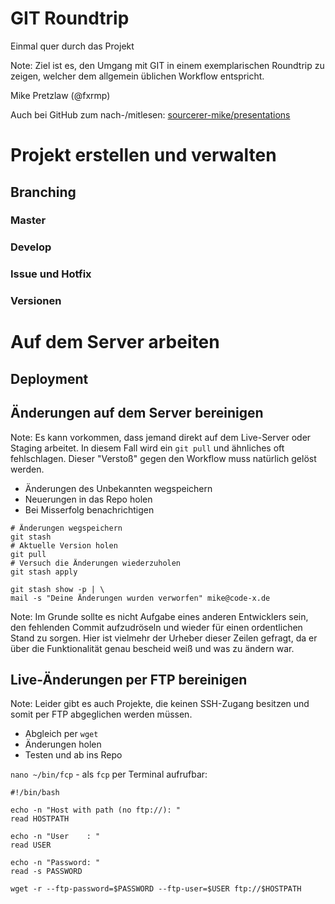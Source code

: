 # GIT Roundtrip

Einmal quer durch das Projekt

Note: Ziel ist es,
den Umgang mit GIT in einem exemplarischen Roundtrip zu zeigen,
welcher dem allgemein üblichen Workflow entspricht.


Mike Pretzlaw
(@fxrmp)

Auch bei GitHub zum nach-/mitlesen:
[sourcerer-mike/presentations](https://github.com/sourcerer-mike/presentations)


# Projekt erstellen und verwalten


## Branching


### Master


### Develop


### Issue und Hotfix


### Versionen



# Auf dem Server arbeiten

## Deployment


## Änderungen auf dem Server bereinigen

Note: Es kann vorkommen, dass jemand direkt auf dem Live-Server oder Staging arbeitet.
In diesem Fall wird ein `git pull` und ähnliches oft fehlschlagen.
Dieser "Verstoß" gegen den Workflow muss natürlich gelöst werden.


- Änderungen des Unbekannten wegspeichern
- Neuerungen in das Repo holen
- Bei Misserfolg benachrichtigen


```
# Änderungen wegspeichern
git stash
# Aktuelle Version holen
git pull
# Versuch die Änderungen wiederzuholen
git stash apply
```


```
git stash show -p | \
mail -s "Deine Änderungen wurden verworfen" mike@code-x.de
```

Note: Im Grunde sollte es nicht Aufgabe eines anderen Entwicklers sein,
den fehlenden Commit aufzudröseln
und wieder für einen ordentlichen Stand zu sorgen.
Hier ist vielmehr der Urheber dieser Zeilen gefragt,
da er über die Funktionalität genau bescheid weiß und was zu ändern war.


## Live-Änderungen per FTP bereinigen

Note: Leider gibt es auch Projekte,
die keinen SSH-Zugang besitzen
und somit per FTP abgeglichen werden müssen.

- Abgleich per `wget`
- Änderungen holen
- Testen und ab ins Repo


`nano ~/bin/fcp` - als `fcp` per Terminal aufrufbar:

```
#!/bin/bash

echo -n "Host with path (no ftp://): "
read HOSTPATH

echo -n "User    : "
read USER

echo -n "Password: "
read -s PASSWORD

wget -r --ftp-password=$PASSWORD --ftp-user=$USER ftp://$HOSTPATH
```
